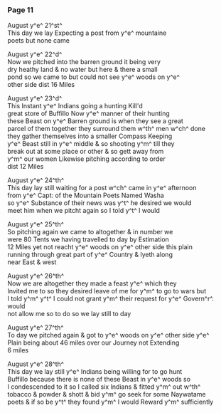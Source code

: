 <div style="page-break-before:always;"></div>

### Page 11

August y^e^ 21^st^\
This day we lay Expecting a post from y^e^ mountaine\
poets but none came

August y^e^ 22^d^\
Now we pitched into the barren ground it being very\
dry heathy land & no water but here & there a small\
pond so we came to but could not see y^e^ woods on y^e^\
other side dist 16 Miles

August y^e^ 23^d^\
This Instant y^e^ Indians going a hunting Kill'd\
great store of Buffillo Now y^e^ manner of their hunting\
these Beast on y^e^ Barren ground is when they see a great\
parcel of them together they surround them w^th^ men w^ch^ done\
they gather themselves into a smaller Compass Keeping\
y^e^ Beast still in y^e^ middle & so shooting y^m^ till they\
break out at some place or other & so gett away from\
y^m^ our women Likewise pitching according to order\
dist 12 Miles

August y^e^ 24^th^\
This day lay still waiting for a post w^ch^ came in y^e^ afternoon\
from y^e^ Capt: of the Mountain Poets Named Washa\
so y^e^ Substance of their news was y^t^ he desired we would\
meet him when we pitcht again so I told y^t^ I would

August y^e^ 25^th^\
So pitching again we came to altogether & in number we\
were 80 Tents we having travelled to day by Estimation\
12 Miles yet not reacht y^e^ woods on y^e^ other side this plain\
running through great part of y^e^ Country & lyeth along\
near East & west

August y^e^ 26^th^\
Now we are altogether they made a feast y^e^ which they\
Invited me to so they desired leave of me for y^m^ to go to wars but\
I told y^m^ y^t^ I could not grant y^m^ their request for y^e^ Govern^r^. would\
not allow me so to do so we lay still to day

August y^e^ 27^th^\
To day we pitched again & got to y^e^ woods on y^e^ other side y^e^\
Plain being about 46 miles over our Journey not Extending\
6 miles

August y^e^ 28^th^\
This day we lay still y^e^ Indians being willing for to go hunt\
Buffillo because there is none of these Beast in y^e^ woods so\
I condescended to it so I called six Indians & fitted y^m^ out w^th^\
tobacco & powder & shott & bid y^m^ go seek for some Naywatame\
poets & if so be y^t^ they found y^m^ I would Reward y^m^ sufficiently
